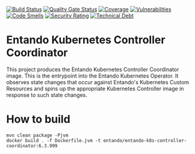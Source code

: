 [![Build Status](https://img.shields.io/endpoint?url=https%3A%2F%2Fstatusbadge-jx.apps.serv.run%2Fentando-k8s%2Fentando-k8s-controller-coordinator)](https://github.com/entando-k8s/devops-results/tree/logs/jenkins-x/logs/entando-k8s/entando-k8s-controller-coordinator/master)
[![Quality Gate Status](https://sonarcloud.io/api/project_badges/measure?project=entando-k8s_entando-k8s-controller-coordinator&metric=alert_status)](https://sonarcloud.io/dashboard?id=entando-k8s_entando-k8s-controller-coordinator)
[![Coverage](https://sonarcloud.io/api/project_badges/measure?project=entando-k8s_entando-k8s-controller-coordinator&metric=coverage)](https://entando-k8s.github.io/devops-results/entando-k8s-controller-coordinator/master/jacoco/index.html)
[![Vulnerabilities](https://sonarcloud.io/api/project_badges/measure?project=entando-k8s_entando-k8s-controller-coordinator&metric=vulnerabilities)](https://entando-k8s.github.io/devops-results/entando-k8s-controller-coordinator/master/dependency-check-report.html)
[![Code Smells](https://sonarcloud.io/api/project_badges/measure?project=entando-k8s_entando-k8s-controller-coordinator&metric=code_smells)](https://sonarcloud.io/dashboard?id=entando-k8s_entando-k8s-controller-coordinator)
[![Security Rating](https://sonarcloud.io/api/project_badges/measure?project=entando-k8s_entando-k8s-controller-coordinator&metric=security_rating)](https://sonarcloud.io/dashboard?id=entando-k8s_entando-k8s-controller-coordinator)
[![Technical Debt](https://sonarcloud.io/api/project_badges/measure?project=entando-k8s_entando-k8s-controller-coordinator&metric=sqale_index)](https://sonarcloud.io/dashboard?id=entando-k8s_entando-k8s-controller-coordinator)


# Entando Kubernetes Controller Coordinator

This project produces the Entando Kubernetes Controller Coordinator image. This is the entrypoint into the Entando Kubernetes Operator. It observes state changes that occur against Entando's Kubernetes Custom Resources and spins up the appropriate Kubernetes Controller image in response to such state changes.

# How to build

```
mvn clean package -Pjvm
docker build . -f Dockerfile.jvm -t entando/entando-k8s-controller-coordinator:6.3.999
```


